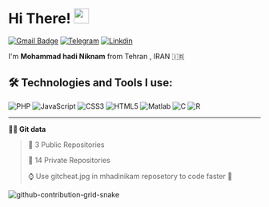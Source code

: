 # Hi There! <img src="https://raw.githubusercontent.com/MartinHeinz/MartinHeinz/master/wave.gif" width="30px">

  [![Gmail Badge](https://img.shields.io/badge/-gmail-c14438?style=for-the-badge&logo=Gmail&logoColor=ffffff)](mailto:hadi.niknam2004@gmail.com)
  [![Telegram](https://img.shields.io/badge/telegram-1DA1F2.svg?style=for-the-badge&logo=telegram&logoColor=ffffff)](https://t.me/mohammad_hadi_niknam) 
  [![Linkdin](https://img.shields.io/badge/Linkedin-1DA1F2.svg?style=for-the-badge&logo=Linkedin&logoColor=ffffff)](www.linkedin.com/in/hadi-niknam)

I'm <b>Mohammad hadi Niknam</b> from Tehran , IRAN 🇮🇷


## 🛠️ Technologies and Tools I use:
![PHP](https://img.shields.io/badge/php-%23777BB4.svg?style=for-the-badge&logo=php&logoColor=white) ![JavaScript](https://img.shields.io/badge/javascript-%23323330.svg?style=for-the-badge&logo=javascript&logoColor=%23F7DF1E) ![CSS3](https://img.shields.io/badge/css3-%231572B6.svg?style=for-the-badge&logo=css3&logoColor=white)   ![HTML5](https://img.shields.io/badge/html5-%23E34F26.svg?style=for-the-badge&logo=html5&logoColor=white) ![Matlab](https://img.shields.io/badge/matlab-%23323330.svg?style=for-the-badge&logo=matlab&logoColor=%23F7DF1E) ![C](https://img.shields.io/badge/C-%23323330.svg?style=for-the-badge&logo=C&logoColor=%23F7DF1E) ![R](https://img.shields.io/badge/R-1DA1F2.svg?style=for-the-badge&logo=R&logoColor=White)


--- 

**👨‍💻 Git data**

> 📜 3 Public Repositories 
 > 
> 🔑 14 Private Repositories  
 > 
> ⌚ Use gitcheat.jpg in mhadinikam reposetory to code faster 💎

![github-contribution-grid-snake](https://user-images.githubusercontent.com/36597017/175088578-10e9f2b7-2d55-4561-bd74-ccb8120260f3.svg)
